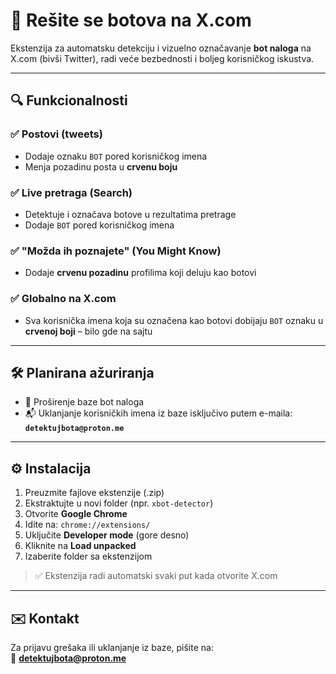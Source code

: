 # 🚫 Rešite se botova na X.com

Ekstenzija za automatsku detekciju i vizuelno označavanje **bot naloga** na X.com (bivši Twitter), radi veće bezbednosti i boljeg korisničkog iskustva.

---

## 🔍 Funkcionalnosti

### ✅ Postovi (tweets)
- Dodaje oznaku `BOT` pored korisničkog imena
- Menja pozadinu posta u **crvenu boju**

### ✅ Live pretraga (Search)
- Detektuje i označava botove u rezultatima pretrage
- Dodaje `BOT` pored korisničkog imena

### ✅ "Možda ih poznajete" (You Might Know)
- Dodaje **crvenu pozadinu** profilima koji deluju kao botovi

### ✅ Globalno na X.com
- Sva korisnička imena koja su označena kao botovi dobijaju `BOT` oznaku u **crvenoj boji** – bilo gde na sajtu

---

## 🛠 Planirana ažuriranja

- 🔄 Proširenje baze bot naloga  
- 📬 Uklanjanje korisničkih imena iz baze isključivo putem e-maila:  
  **`detektujbota@proton.me`**

---

## ⚙️ Instalacija

1. Preuzmite fajlove ekstenzije (.zip)
2. Ekstraktujte u novi folder (npr. `xbot-detector`)
3. Otvorite **Google Chrome**
4. Idite na: `chrome://extensions/`
5. Uključite **Developer mode** (gore desno)
6. Kliknite na **Load unpacked**
7. Izaberite folder sa ekstenzijom

> ✅ Ekstenzija radi automatski svaki put kada otvorite X.com

---

## ✉️ Kontakt

Za prijavu grešaka ili uklanjanje iz baze, pišite na:  
📧 **detektujbota@proton.me**
